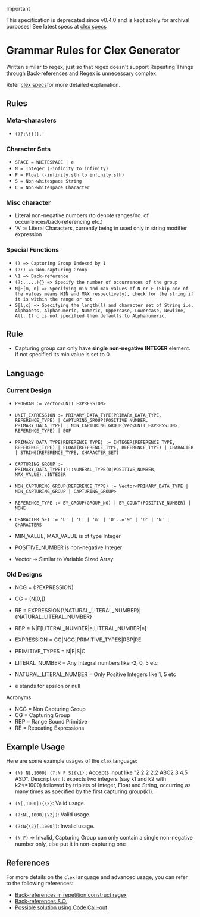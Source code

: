 > [!IMPORTANT]
> This specification is deprecated since v0.4.0 and is kept solely for archival purposes! See latest specs at [clex specs](./../../clex.specs.md)

# Grammar Rules for Clex Generator

Written similar to regex, just so that regex doesn't support Repeating Things through Back-references and Regex is unnecessary complex.

Refer [clex specs](../../clex.specs.md)for more detailed explanation.

## Rules

### Meta-characters

- `()?:\{}[],'`

### Character Sets

- `SPACE = WHITESPACE | e`
- `N = Integer (-infinity to infinity)`
- `F = Float (-infinity.sth to infinity.sth)`
- `S = Non-whitespace String`
- `C = Non-whitespace Character`

### Misc character
- Literal non-negative numbers (to denote ranges/no. of occurrences/back-referencing etc.)
- 'A' := Literal Characters, currently being in used only in string modifier expression

### Special Functions

- `() => Capturing Group Indexed by 1`
- `(?:) => Non-capturing Group`
- `\1 => Back-reference`
- `(?:.....){} => Specify the number of occurrences of the group`
- `N|F[m, n] => Specifying min and max values of N or F (Skip one of the values means MIN and MAX respectively), check for the string if it is within the range or not`
- `S[l,c] => Specifying the length(l) and character set of String i.e. Alphabets, Alphanumeric, Numeric, Uppercase, Lowercase, Newline, All. If c is not specified then defaults to ALphanumeric.`

## Rule
- Capturing group can only have **single** **non-negative** **INTEGER** element. If not specified its min value is set to 0.

## Language

### Current Design

- `PROGRAM := Vector<UNIT_EXPRESSION>`

- `UNIT_EXPRESSION := PRIMARY_DATA_TYPE(PRIMARY_DATA_TYPE, REFERENCE_TYPE) | CAPTURING_GROUP(POSITIVE NUMBER, PRIMARY_DATA_TYPE) | NON_CAPTURING_GROUP(Vec<UNIT_EXPRESSION>, REFERENCE_TYPE) | EOF`

- `PRIMARY_DATA_TYPE(REFERENCE_TYPE) := INTEGER(REFERENCE_TYPE, REFERENCE_TYPE) | FLOAT(REFERENCE_TYPE, REFERENCE_TYPE) | CHARACTER | STRING(REFERENCE_TYPE, CHARACTER_SET)`

- `CAPTURING_GROUP := PRIMARY_DATA_TYPE(1)::NUMERAL_TYPE(0|POSITIVE_NUMBER, MAX_VALUE)::INTEGER`

- `NON_CAPTURING_GROUP(REFERENCE_TYPE) := Vector<PRIMARY_DATA_TYPE | NON_CAPTURING_GROUP | CAPTURING_GROUP>`

- `REFERENCE_TYPE := BY_GROUP(GROUP_NO) | BY_COUNT(POSITIVE_NUMBER) | NONE`

- `CHARACTER_SET := 'U' | 'L' | 'n' | '0'..='9' | 'D' | 'N' | CHARACTERS` 

- MIN_VALUE, MAX_VALUE is of type Integer 
- POSITIVE_NUMBER is non-negative Integer
- Vector -> Similar to Variable Sized Array

### Old Designs
- NCG = (:?EXPRESSION)
- CG = (N[0,])
- RE = EXPRESSION{\NATURAL_LITERAL_NUMBER}|{NATURAL_LITERAL_NUMBER}
- RBP = N|F[LITERAL_NUMBER|e,LITERAL_NUMBER|e]
- EXPRESSION = CG|NCG|PRIMITIVE_TYPES|RBP|RE
- PRIMITIVE_TYPES = N|F|S|C

- LITERAL_NUMBER = Any Integral numbers like -2, 0, 5 etc
- NATURAL_LITERAL_NUMBER = Only Positive Integers like 1, 5 etc
- e stands for epsilon or null

Acronyms
- NCG = Non Capturing Group
- CG = Capturing Group
- RBP = Range Bound Primitive
- RE = Repeating Expressions

## Example Usage

Here are some example usages of the `clex` language:

- `(N) N[,1000] (?:N F S){\1}` : Accepts input like "2 2 2 2.2 ABC2 3 4.5 ASD".
                          Description: It expects two integers (say k1 and k2 with k2<=1000) followed by triplets of Integer, Float and String, occurring as many times as specified by the first capturing group(k1).

- `(N[,1000]){\2}`: Valid usage.

- `(?:N[,1000]{\2})`: Valid usage.

- `(?:N{\2}[,1000])`: Invalid usage.

- `(N F)` => Invalid, Capturing Group can only contain a single non-negative number only, else put it in non-capturing one

## References

For more details on the `clex` language and advanced usage, you can refer to the following references:

- [Back-references in repetition construct regex](https://stackoverflow.com/questions/3407696/using-a-regex-back-reference-in-a-repetition-construct-n)
- [Back-references S.O.](https://stackoverflow.com/questions/29728622/regex-with-backreference-as-repetition-count)
- [Possible solution using Code Call-out](https://stackoverflow.com/questions/29728622/regex-with-backreference-as-repetition-count/61898415#61898415)
